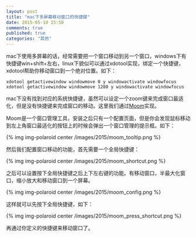 ```yaml
---
layout: post
title: "mac下多屏幕移动窗口的快捷键"
date: 2015-05-10 15:50
comments: true
published: true
categories: "其他"
---
```

  
  mac下使用多屏幕的话，经常需要把一个窗口移动到另一个窗口，windows下有快捷键win+shift+左右，linux下貌似可以通过xdotool实现，绑定一个快捷键，xdotool帮助你移动窗口到一个绝对位置。如下：

  	xdotool getactivewindow windowmove 0 y windowactivate windowfocus
	xdotool getactivewindow windowmove 1280 y windowactivate windowfocus

  mac下没有找到对应的系统快捷键，虽然可以设定一个zoom键来完成窗口最适化，但是没有快捷键来完成窗口的移动。这里我们通过[Moom][1]实现。

  Moom是一个窗口管理工具，安装之后只有一个配置页面，但是你会发现鼠标移动到左上角窗口最适化的按钮上的时候会弹出一个窗口管理的提示框。如下：

{% img img-polaroid center /images/2015/moom_tooltip.png %}

  然后我们配置窗口移动的功能，首先需要一个全局快捷键：

{% img img-polaroid center /images/2015/moom_shortcut.png %}

  之后可以设置按下全局快捷键之后上下左右键的功能。有移动窗口，半最大化窗口，缩小放大和移动窗口到一个屏幕。

{% img img-polaroid center /images/2015/moom_config.png %}

  这样就可以先按下全局快捷键，如下：

{% img img-polaroid center /images/2015/moom_press_shortcut.png %}

  再通过你定义的快捷键来移动窗口了。



[1]: http://manytricks.com/moom/   "Moom"
